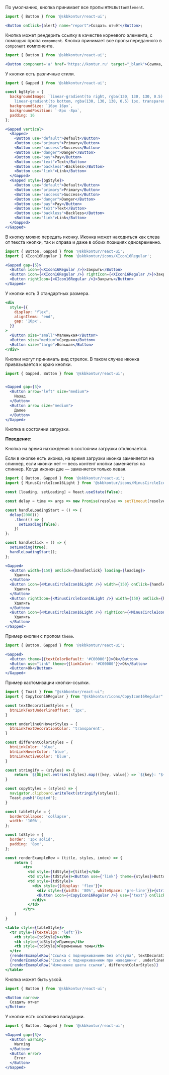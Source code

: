 По умолчанию, кнопка принимает все пропы `HTMLButtonElement`.

```jsx harmony
import { Button } from '@skbkontur/react-ui';

<Button onClick={alert} name="report">Создать отчёт</Button>;
```

Кнопка может рендерить ссылку в качестве корневого элемента, c помощью пропа `component`. Кнопка принимает все пропы переданного в `component` компонента.

```jsx harmony
import { Button } from '@skbkontur/react-ui';

<Button component='a' href='https://kontur.ru' target="_blank">Ссылка, но выглядит как кнопка</Button>
```

У кнопки есть различные стили.

```jsx harmony
import { Gapped } from '@skbkontur/react-ui';

const bgStyle = {
  backgroundImage: `linear-gradient(to right, rgba(130, 130, 130, 0.5) 1px, transparent 1px),
    linear-gradient(to bottom, rgba(130, 130, 130, 0.5) 1px, transparent 1px)`,
  backgroundSize: `16px 16px`,
  backgroundPosition: `-8px -8px`,
  padding: 16
};

<Gapped vertical>
  <Gapped>
    <Button use="default">Default</Button>
    <Button use="primary">Primary</Button>
    <Button use="success">Success</Button>
    <Button use="danger">Danger</Button>
    <Button use="pay">Pay</Button>
    <Button use="text">Text</Button>
    <Button use="backless">Backless</Button>
    <Button use="link">Link</Button>
  </Gapped>
  <Gapped style={bgStyle}>
    <Button use="default">Default</Button>
    <Button use="primary">Primary</Button>
    <Button use="success">Success</Button>
    <Button use="danger">Danger</Button>
    <Button use="pay">Pay</Button>
    <Button use="text">Text</Button>
    <Button use="backless">Backless</Button>
    <Button use="link">Link</Button>
  </Gapped>
</Gapped>
```

В кнопку можно передать иконку. Иконка может находиться как слева от текста кнопки, так и справа и даже в обоих позициях одновременно.

```jsx harmony
import { Button, Gapped } from '@skbkontur/react-ui';
import { XIcon16Regular } from '@skbkontur/icons/XIcon16Regular';

<Gapped gap={5}>
  <Button icon={<XIcon16Regular />}>Закрыть</Button>
  <Button icon={<XIcon16Regular />} rightIcon={<XIcon16Regular />}>Закрыть</Button>
  <Button rightIcon={<XIcon16Regular />}>Закрыть</Button>
</Gapped>
```

У кнопки есть 3 стандартных размера.

```jsx harmony
<div
  style={{
    display: "flex",
    alignItems: "end",
    gap: '10px',
  }}
>
  <Button size="small">Маленькая</Button>
  <Button size="medium">Средняя</Button>
  <Button size="large">Большая</Button>
</div>
```

Кнопки могут принимать вид стрелок. В таком случае иконка привязывается к краю кнопки.

```jsx harmony
import { Gapped, Button } from '@skbkontur/react-ui';


<Gapped gap={5}>
  <Button arrow="left" size="medium">
    Назад
  </Button>
  <Button arrow size="medium">
    Далее
  </Button>
</Gapped>
```

Кнопка в состоянии загрузки.

**Поведение:**

Кнопка на время нахождения в состоянии загрузки отключается.

Если в кнопке есть иконка, на время загрузки иконка заменяется на спиннер, если иконки нет — весь контент кнопки заменяется на спиннер. Когда иконки две — заменяется только левая.

```jsx harmony
import { Button, Gapped } from '@skbkontur/react-ui';
import { MinusCircleIcon16Light } from '@skbkontur/icons/MinusCircleIcon16Light';

const [loading, setLoading] = React.useState(false);

const delay = time => args => new Promise(resolve => setTimeout(resolve, time, args));

const handleLoadingStart = () => {
  delay(2000)()
    .then(() => {
      setLoading(false);
    })
};

const handleClick = () => {
  setLoading(true);
  handleLoadingStart();
};

<Gapped>
  <Button width={150} onClick={handleClick} loading={loading}>
    Удалить
  </Button>
  <Button icon={<MinusCircleIcon16Light />} width={150} onClick={handleClick} loading={loading}>
    Удалить
  </Button>
  <Button rightIcon={<MinusCircleIcon16Light />} width={150} onClick={handleClick} loading={loading}>
    Удалить
  </Button>
  <Button icon={<MinusCircleIcon16Light />} rightIcon={<MinusCircleIcon16Light />} width={150} onClick={handleClick} loading={loading}>
    Удалить
  </Button>
</Gapped>

```

Пример кнопки с пропом `theme`.

```jsx harmony
import { Button, Gapped } from '@skbkontur/react-ui';

<Gapped>
  <Button theme={{textColorDefault: '#C00000'}}>Ok</Button>
  <Button use="link" theme={{linkColor: '#C00000'}}>Ok</Button>
  <Button>Ok</Button>
</Gapped>
```


Пример кастомизации кнопки-ссылки.

```jsx harmony
import { Toast } from "@skbkontur/react-ui";
import { CopyIcon16Regular } from "@skbkontur/icons/CopyIcon16Regular"

const textDecorationStyles = {
  btnLinkTextUnderlineOffset: '1px',
}

const underlineOnHoverStyles = {
  btnLinkTextDecorationColor: 'transparent',
}

const differentColorStyles = {
  btnLinkColor: 'blue',
  btnLinkHoverColor: 'blue',
  btnLinkActiveColor: 'blue',
}

const stringify = (styles) => {
    return `${Object.entries(styles).map(([key, value]) => `${key}: "${value}"`).join(", ")}`
}

const copyStyles = (styles) => {
  navigator.clipboard.writeText(stringify(styles));
  Toast.push('Copied');
}

const tableStyle = {
  borderCollapse: 'collapse',
  width: '100%',
};

const tdStyle = {
  border: '1px solid',
  padding: '8px',
};

const renderExampleRow = (title, styles, index) => {
    return (
        <tr>
          <td style={tdStyle}>{title}</td>
          <td style={tdStyle}><Button use={'link'} theme={styles}>Button-link</Button></td>
          <td style={tdStyle}>
            <div style={{display: 'flex'}}>
              <div style={{width: '80%', whiteSpace: 'pre-line'}}>{stringify(styles).replace(/, /g, '\n')}</div>
              <Button icon={<CopyIcon16Regular />} use={'text'} onClick={() => copyStyles(styles)}/>
            </div>
          </td>
        </tr>
    )
}

<table style={tableStyle}>
  <tr style={{textAlign: 'left'}}>
    <th style={tdStyle}></th>
    <th style={tdStyle}>Пример</th>
    <th style={tdStyle}>Переменные темы</th>
  </tr>
  {renderExampleRow('Ссылка с подчеркиванием без отступа', textDecorationStyles)}
  {renderExampleRow('Ссылка с подчеркиванием при наведении', underlineOnHoverStyles)}
  {renderExampleRow('Изменение цвета ссылки', differentColorStyles)}
</table>
```

Кнопка может быть узкой.

```jsx harmony
import { Button } from '@skbkontur/react-ui';

<Button narrow>
  Создать отчет
</Button>
```


У кнопки есть состояния валидации.

```jsx harmony
import { Button, Gapped } from '@skbkontur/react-ui';

<Gapped gap={5}>
  <Button warning>
    Warning
  </Button>
  <Button error>
    Error
  </Button>
</Gapped>
```
